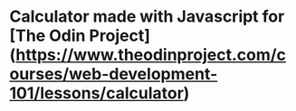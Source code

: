 # Calculator made with Javascript for [The Odin Project] (https://www.theodinproject.com/courses/web-development-101/lessons/calculator)
